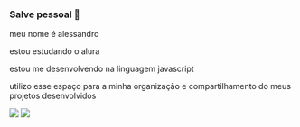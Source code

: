 ### Salve pessoal 👋

meu nome é alessandro

estou estudando o alura

estou me desenvolvendo na linguagem javascript

utilizo esse espaço para a minha organização e compartilhamento do meus projetos desenvolvidos

![](https://media1.tenor.com/m/S0etLbUHAtAAAAAd/cool-fun.gif)
![](https://media1.tenor.com/m/oa1Wk6YPHmgAAAAC/pepe-laugh-he-doesnt-know.gif)


